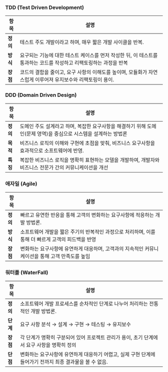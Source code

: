 ### TDD (Test Driven Development)

| 항목     | 설명                                                                                                               |
| -------- | ------------------------------------------------------------------------------------------------------------------ |
| **정의** | 테스트 주도 개발이라고 하며, 매우 짧은 개발 사이클을 반복.                                                         |
| **방식** | 요구되는 기능에 대한 테스트 케이스를 먼저 작성한 뒤, 이 테스트를 통과하는 코드를 작성하고 리팩토링하는 과정을 반복 |
| **장점** | 코드의 결함을 줄이고, 요구 사항의 이해도를 높이며, 모듈화가 자연스럽게 이루어져 유지보수와 리팩토링이 용이.        |

### DDD (Domain Driven Design)

| 항목     | 설명                                                                                                             |
| -------- | ---------------------------------------------------------------------------------------------------------------- |
| **정의** | 도메인 주도 설계라고 하며, 복잡한 요구사항을 해결하기 위해 도메인(문제 영역)을 중심으로 시스템을 설계하는 방법론 |
| **목적** | 비즈니스 로직의 이해와 구현에 초점을 맞춰, 비즈니스 요구사항을 효과적으로 소프트웨어에 반영.                     |
| **특징** | 복잡한 비즈니스 로직을 명확히 표현하는 모델을 개발하여, 개발자와 비즈니스 전문가 간의 커뮤니케이션을 개선        |

### 애자일 (Agile)

| 항목     | 설명                                                                                               |
| -------- | -------------------------------------------------------------------------------------------------- |
| **정의** | 빠르고 유연한 반응을 통해 고객의 변화하는 요구사항에 적응하는 개발 방법론.                         |
| **방식** | 소프트웨어 개발을 짧은 주기의 반복적인 과정으로 처리하며, 이를 통해 더 빠르게 고객의 피드백을 반영 |
| **장점** | 변화하는 요구사항에 유연하게 대응하며, 고객과의 지속적인 커뮤니케이션을 통해 고객 만족도를 높임    |

### 워터폴 (WaterFall)

| 항목     | 설명                                                                                                     |
| -------- | -------------------------------------------------------------------------------------------------------- |
| **정의** | 소프트웨어 개발 프로세스를 순차적인 단계로 나누어 처리하는 전통적인 개발 방법론.                         |
| **단계** | 요구 사항 분석 → 설계 → 구현 → 테스팅 → 유지보수                                                         |
| **장점** | 각 단계가 명확히 구분되어 있어 프로젝트 관리가 용이, 초기 단계에서 요구 사항을 명확히 정의               |
| **단점** | 변화하는 요구사항에 유연하게 대응하기 어렵고, 실제 구현 단계에 들어가기 전까지 최종 결과물을 볼 수 없음. |
